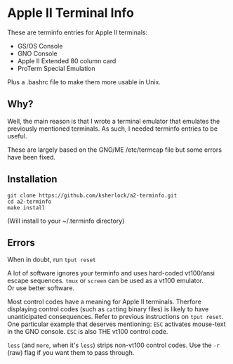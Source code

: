 # Apple II Terminal Info

These are terminfo entries for Apple II terminals:

* GS/OS Console
* GNO Console
* Apple II Extended 80 column card
* ProTerm Special Emulation

Plus a .bashrc file to make them more usable in Unix.

## Why?  

Well, the main reason is that I wrote a terminal emulator that emulates
the previously mentioned terminals. As such, I needed terminfo entries
to be useful.

These are largely based on the GNO/ME /etc/termcap file but some errors
have been fixed.

## Installation

    git clone https://github.com/ksherlock/a2-terminfo.git
    cd a2-terminfo
    make install

(Will install to your ~/.terminfo directory)

## Errors

When in doubt, run `tput reset`

A lot of software ignores your terminfo and uses hard-coded vt100/ansi
escape sequences.  `tmux` or `screen`  can be used as a vt100 emulator.  
Or use better software.

Most control codes have a meaning for Apple II terminals. Therfore displaying
control codes (such as `cat`ting binary files) is likely to have unanticipated
consequences.  Refer to previous instructions on `tput reset`.  One particular
example that deserves mentioning: `ESC` activates mouse-text in the GNO 
console. `ESC` is also THE vt100 control code. 

`less` (and `more`, when it's `less`) strips non-vt100 control codes.  Use the
`-r` (raw) flag if you want them to pass through.


